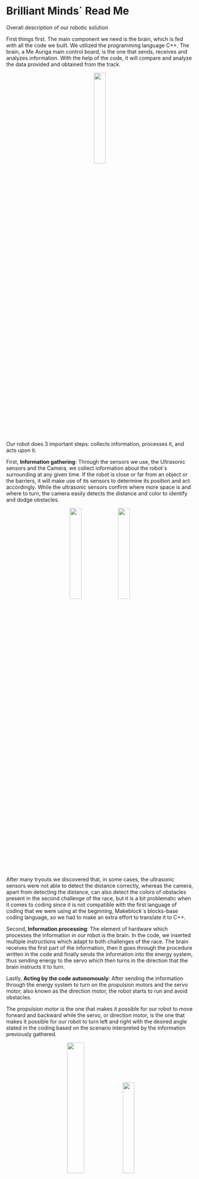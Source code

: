 # Brilliant Minds´ Read Me 

 

Overall description of our robotic solution

 

First things first. The main component we need is the brain, which is fed with all the code we built. We utilized the programming language C++. The brain, a Me Auriga main control board, is the one that sends, receives and analyzes information. With the help of the code, it will compare and analyze the data provided and obtained from the track.

<P ALIGN=center><img src="https://m.media-amazon.com/images/I/7167MjYhLvL.jpg" width="25%"/>

Our robot does 3 important steps: collects information, processes it, and acts upon it.

First, **Information gathering**: Through the sensors we use, the Ultrasonic sensors and the Camera, we collect information about the robot´s surrounding at any given time. If the robot is close or far from an object or the barriers, it will make use of its sensors to determine its position and act accordingly. While the ultrasonic sensors confirm where more space is and where to turn, the camera easily detects the distance and color to identify and dodge obstacles.

<P ALIGN=center><img src="https://robu.in/wp-content/uploads/2018/04/Pixy-2.1-Smart-Vision-Sensor-Object-Tracking-Camera.png" width="25%"/> <img src="https://www.makeblock.com/cdn/shop/products/612x9HPbzsL._SL1000_f0013e19-fd69-4e7c-a143-5a8a600769fa_1000x.jpg?v=1642055448" width="25%"/>

After many tryouts we discovered that, in some cases, the ultrasonic sensors were not able to detect the distance correctly, whereas the camera, apart from detecting the distance, can also detect the colors of obstacles present in the second challenge of the race, but it is a bit problematic when it comes to coding since it is not compatible with the first language of coding that we were using at the beginning, Makeblock´s blocks-base coding language, so we had to make an extra effort to translate it to C++.

Second, **Information processing**: The element of hardware which processes the information in our robot is the brain. In the code, we inserted multiple instructions which adapt to both challenges of the race. The brain receives the first part of the information, then it goes through the procedure written in the code and finally sends the information into the energy system, thus sending energy to the servo which then turns in the direction that the brain instructs it to turn.

Lastly, **Acting by the code autonomously**: After sending the information through the energy system to turn on the propulsion motors and the servo motor, also known as the direction motor, the robot starts to run and avoid obstacles.

The propulsion motor is the one that makes it possible for our robot to move forward and backward while the servo, or direction motor, is the one that makes it possible for our robot to turn left and right with the desired angle stated in the coding based on the scenario interpreted by the information previously gathered.

<P ALIGN=center><img src="https://education.makeblock.com/wp-content/uploads/2021/01/word-image-463.png" width="30%"/> <img src="https://core-electronics.com.au/media/catalog/product/cache/d5cf359726a1656c2b36f3682d3bbc67/8/0/80087-3-800x800.jpg" width="25%"/>

 # Coding

Now, it is the time to narrate the most difficult part of this process, coding.

Code: The hardest part of our robot is the coding, the **first challenge**, the easiest one, is that the robot needs to turn and follow the course without crashing against either the internal or external walls. To complete this challenge we needed to use 2 of the 3 ultrasonic sensors, the ones on the sides of the robot to detect if there is or not an obstacle on its sides. If there was an obstacle, then it would try to dodge it; on the other hand, when it doesn’t detect an obstacle,  it will steer into the area where there aren’t any obstacles.

In addition to this difficulty, keeping the bot in the same lane where it was initially placed just added an extra spice to the contest. In order to be up to the challenge, we created the variable “Lane”. This variable maintains the robot in the same lane where it was originally placed when starting the track. This variable works by, at the beginning of the track, measuring the distance between the internal and external wall, then that distance is stored into the variable "Lane", and the robot stays in that range, getting this value: if it’s in the internal lane, the variable is 1; in the middle, it’s 2, and in the external lane, it’s 3. These are the ones that tell the robot on which side there is more room to turn. In the programming, we added the variable lane. Depending on how much space the robot has on each side it will determine which lane is. After this, the vehicle moves forward and in the turn depending on how much space it has on each side it identifies if the track is clockwise or counterclockwise. If the robot is on lane 2 (center lane) or lane 3 (outer lane), the vehicle will make an adjustment so in both cases it could move to lane 1 (inner lane). This was made so our robot could complete the challenge faster.

<P ALIGN=center><img src="https://www.zone01.ca/images/2022/01/15/future-engineers.jpg" width="30%"/> 
	
For the **second challenge**, which has a greater difficulty, the robot has not only to evade the walls like in the first challenge, but also it has to turn in a direction indicated in the code depending on the color of the obstacle, which in this case will be either red or green. For this task, it will not use the ultrasonic sensors, as they can’t detect color, so the robot will use the camera which is able to detect the color of the obstacle and steer in the desired path according to the coding. The camera has a special function to let us visualize what the camera is watching live. This function lets us choose what objects to identify. Once picked out, these are saved into the camera’s memory including their size and color, which we can select and code for further instructions. When the camera detects an obstacle, a white-translucent square appears over the object to show that it is detecting something, this appears in the live feed during testing. With all this information, it is just a matter of analyzing the situation and creating a program that can act upon the task to be completed, although its clearly easier said than done. We decided to save the colors red and green since they are the ones needed in the second challenge.
<P ALIGN=center><img src="https://images.squarespace-cdn.com/content/v1/5c075fd2372b96bbf7590d6e/1612142923857-D8TLHORWQIR1F2KYOBDC/__wro2020-fe.png" width="50%"/>
	
We only use the variable "Lane" in the first challenge, while in the second challenge we set as default the second lane. 

Once started, the robot doesn’t stop because of that we added the variable *count*, this one helps the vehicle to count how many times it turns and the define when it has to stop. Because our robot has to complete 3 laps and on each laps it turns 4 times then we put or robot to count 12 times it turns to then stop.


The robot uses a battery pack of 3 18650 AA batteries, which are connected in series to the brain which distributes the energy into the camera, ultra sonic sensors and servo and propulsion motor.

 <P ALIGN=center><img src="https://www.vapesuperstore.co.uk/cdn/shop/collections/18650-batteries.jpg?v=1581440276" width="25%"/>

With these, the robot successfully stays in the desired path and successfully completes the course with maximum efficiency, easily avoiding all the obstacles and walls, and finally keeping itself in the best time and path cited for each challenge’s course.
